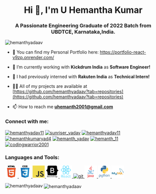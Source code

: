 <h1 align="center">Hi 👋, I'm U Hemantha Kumar</h1>
<h3 align="center">A Passionate Engineering Graduate of 2022 Batch from UBDTCE, Karnataka,India.</h3>

<p align="left"> <img src="https://komarev.com/ghpvc/?username=hemanthyadaav&label=Profile%20views&color=0e75b6&style=flat" alt="hemanthyadaav" /> </p>

<!-- - 🔭 I’m currently working on **E-Commerce Application** -->

- 🌱 You can find my Personal Portfolio here: https://portfolio-react-v9zp.onrender.com/<br>
- 🌱 I’m currently working with **Kickdrum India** as **Software Engineer!**<br>
- 🌱 I had previously interned with **Rakuten India** as **Technical Intern!**

- 👨‍💻 All of my projects are available at [https://github.com/hemanthyadaav?tab=repositories](https://github.com/hemanthyadaav?tab=repositories)

- 📫 How to reach me **uhemanth2001@gmail.com**

<h3 align="left">Connect with me:</h3>
<p align="left">
<a href="https://linkedin.com/in/hemanthyadav11" target="_blank"><img align="center" src="https://cdn.jsdelivr.net/npm/simple-icons@3.0.1/icons/linkedin.svg" alt="hemanthyadav11" height="30" width="40" /></a>
<a href="https://instagram.com/sunriser_yadav" target="_blank"><img align="center" src="https://cdn.jsdelivr.net/npm/simple-icons@3.0.1/icons/instagram.svg" alt="sunriser_yadav" height="30" width="40" /></a>
<a href="https://www.codechef.com/users/hemanthyadav11" target="_blank"><img align="center" src="https://cdn.jsdelivr.net/npm/simple-icons@3.1.0/icons/codechef.svg" alt="hemanthyadav11" height="30" width="40" /></a>
<a href="https://www.hackerrank.com/hemanthkumaryad4" target="_blank"><img align="center" src="https://cdn.jsdelivr.net/npm/simple-icons@3.0.1/icons/hackerrank.svg" alt="hemanthkumaryad4" height="30" width="40" /></a>
<a href="https://codeforces.com/profile/hemanth_yadav" target="_blank"><img align="center" src="https://cdn.jsdelivr.net/npm/simple-icons@3.0.1/icons/codeforces.svg" alt="hemanth_yadav" height="30" width="40" /></a>
<a href="https://www.leetcode.com/hemanth_11" target="_blank"><img align="center" src="https://cdn.jsdelivr.net/npm/simple-icons@3.0.1/icons/leetcode.svg" alt="hemanth_11" height="30" width="40" /></a>
<a href="https://auth.geeksforgeeks.org/user/codingwarrior01/profile" target="_blank"><img align="center" src="https://cdn.jsdelivr.net/npm/simple-icons@3.0.1/icons/geeksforgeeks.svg" alt="codingwarrior2001" height="30" width="40" /></a>
</p>

<h3 align="left">Languages and Tools:</h3>

 <a href="https://www.w3.org/html/" target="_blank"> <img src="https://raw.githubusercontent.com/devicons/devicon/7a4ca8aa871d6dca81691e018d31eed89cb70a76/icons/html5/html5-original-wordmark.svg" alt="html5" width="40" height="40"/> </a> 
   <a href="https://www.w3schools.com/css/" target="_blank"> <img src="https://raw.githubusercontent.com/devicons/devicon/7a4ca8aa871d6dca81691e018d31eed89cb70a76/icons/css3/css3-original-wordmark.svg" alt="css3" width="40" height="40"/> </a> 
   <a href="https://developer.mozilla.org/en-US/docs/Web/JavaScript" target="_blank"> <img src="https://raw.githubusercontent.com/devicons/devicon/7a4ca8aa871d6dca81691e018d31eed89cb70a76/icons/javascript/javascript-original.svg" alt="javascript" width="40" height="40"/> </a> 
<a href="https://getbootstrap.com" target="_blank"> <img src="https://raw.githubusercontent.com/devicons/devicon/7a4ca8aa871d6dca81691e018d31eed89cb70a76/icons/bootstrap/bootstrap-plain-wordmark.svg" alt="bootstrap" width="40" height="40"/> </a> 
  <a href="https://reactjs.org/" target="_blank"> <img src="https://raw.githubusercontent.com/devicons/devicon/7a4ca8aa871d6dca81691e018d31eed89cb70a76/icons/react/react-original-wordmark.svg" alt="react" width="40" height="40"/> </a>
  <a href="https://git-scm.com/" target="_blank"> <img src="https://www.vectorlogo.zone/logos/git-scm/git-scm-icon.svg" alt="git" width="40" height="40"/> </a> 
  <a href="https://www.java.com" target="_blank"> <img src="https://raw.githubusercontent.com/devicons/devicon/7a4ca8aa871d6dca81691e018d31eed89cb70a76/icons/java/java-original-wordmark.svg" alt="java" width="40" height="40"/> </a>
  <a href="https://www.python.org" target="_blank"> <img src="https://raw.githubusercontent.com/devicons/devicon/7a4ca8aa871d6dca81691e018d31eed89cb70a76/icons/python/python-original-wordmark.svg" alt="python" width="40" height="40"/> </a>
   <a href="https://www.mysql.com/" target="_blank"> <img src="https://raw.githubusercontent.com/devicons/devicon/7a4ca8aa871d6dca81691e018d31eed89cb70a76/icons/mysql/mysql-original-wordmark.svg" alt="react" width="40" height="40"/> </a>
  
<!--   <a href="https://www.mongodb.com/" target="_blank"> <img src="https://devicons.github.io/devicon/devicon.git/icons/mongodb/mongodb-original-wordmark.svg" alt="mongodb" width="40" height="40"/> </a>  -->
<!--   <a href="https://nodejs.org" target="_blank"> <img src="https://devicons.github.io/devicon/devicon.git/icons/nodejs/nodejs-original-wordmark.svg" alt="nodejs" width="40" height="40"/> </a> -->
<!--   <a href="https://www.oracle.com/" target="_blank"> <img src="https://devicons.github.io/devicon/devicon.git/icons/oracle/oracle-original.svg" alt="oracle" width="40" height="40"/> </a> -->
<!--   <a href="https://postman.com" target="_blank"> <img src="https://www.vectorlogo.zone/logos/getpostman/getpostman-icon.svg" alt="postman" width="40" height="40"/> </a> -->
<!--   <a href="https://scikit-learn.org/" target="_blank"> <img src="https://upload.wikimedia.org/wikipedia/commons/0/05/Scikit_learn_logo_small.svg" alt="scikit_learn" width="40" height="40"/> </a> </p> -->

<p><img align="left" src="https://github-readme-stats.vercel.app/api/top-langs?username=hemanthyadaav&show_icons=true&locale=en&layout=compact" alt="hemanthyadaav" /></p>

<p>&nbsp;<img align="center" src="https://github-readme-stats.vercel.app/api?username=hemanthyadaav&show_icons=true&locale=en" alt="hemanthyadaav" /></p>
